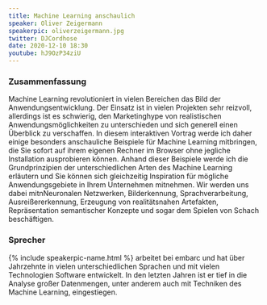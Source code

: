 ```yaml
---
title: Machine Learning anschaulich
speaker: Oliver Zeigermann
speakerpic: oliverzeigermann.jpg
twitter: DJCordhose
date: 2020-12-10 18:30
youtube: hJ9OzP34ziU
---
```


### Zusammenfassung

Machine Learning revolutioniert in vielen Bereichen das Bild der Anwendungsentwicklung. Der Einsatz ist in vielen Projekten sehr reizvoll, allerdings ist es schwierig, den Marketinghype von realistischen Anwendungsmöglichkeiten zu unterschieden und sich generell einen Überblick zu verschaffen. In diesem interaktiven Vortrag werde ich daher einige besonders anschauliche Beispiele für Machine Learning mitbringen, die Sie sofort auf ihrem eigenen Rechner im Browser ohne jegliche Installation ausprobieren können. Anhand dieser Beispiele werde ich die Grundprinzipien der unterschiedlichen Arten des Machine Learning erläutern und Sie können sich gleichzeitig Inspiration für mögliche Anwendungsgebiete in Ihrem Unternehmen mitnehmen. Wir werden uns dabei mitnNeuronalen Netzwerken, Bilderkennung, Sprachverarbeitung, Ausreißererkennung, Erzeugung von realitätsnahen Artefakten, Repräsentation semantischer Konzepte und sogar dem Spielen von Schach beschäftigen.

### Sprecher


{% include speakerpic-name.html %} arbeitet bei embarc und hat über Jahrzehnte in vielen unterschiedlichen Sprachen und mit vielen Technologien Software entwickelt. In den letzten Jahren ist er tief in die Analyse großer Datenmengen, unter anderem auch mit Techniken des Machine Learning, eingestiegen.
